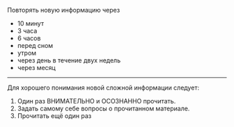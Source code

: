 Повторять новую информацию через
- 10 минут
- 3 часа
- 6 часов
- перед сном
- утром
- через день в течение двух недель
- через месяц

***
Для хорошего понимания новой сложной информации следует:
1. Один раз ВНИМАТЕЛЬНО и ОСОЗНАННО прочитать.
2. Задать самому себе вопросы о прочитанном материале.
3. Прочитать ещё один раз